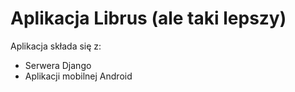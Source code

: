 # Aplikacja Librus (ale taki lepszy)
Aplikacja składa się z:
* Serwera Django
* Aplikacji mobilnej Android
